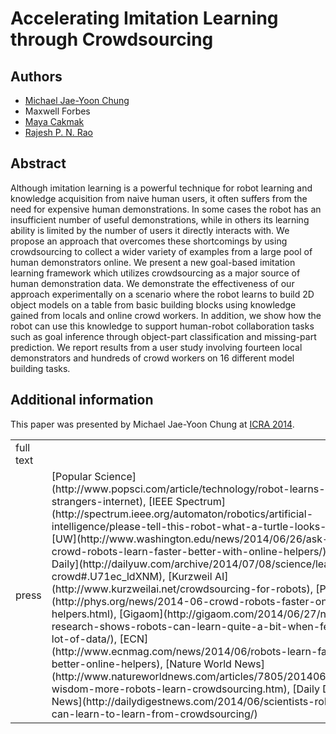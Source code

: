 # Accelerating Imitation Learning through Crowdsourcing

## Authors
- [Michael Jae-Yoon Chung](https://sites.google.com/site/gradstudentpage/)
- Maxwell Forbes
- [Maya Cakmak](http://www.mayacakmak.com/)
- [Rajesh P. N. Rao](http://homes.cs.washington.edu/~rao/)

## Abstract
Although imitation learning is a powerful technique for robot learning and knowledge acquisition from naive human users, it often suffers from the need for expensive human demonstrations. In some cases the robot has an insufficient number of useful demonstrations, while in others its learning ability is limited by the number of users it directly interacts with. We propose an approach that overcomes these shortcomings by using crowdsourcing to collect a wider variety of examples from a large pool of human demonstrators online. We present a new goal-based imitation learning framework which utilizes crowdsourcing as a major source of human demonstration data. We demonstrate the effectiveness of our approach experimentally on a scenario where the robot learns to build 2D object models on a table from basic building blocks using knowledge gained from locals and online crowd workers. In addition, we show how the robot can use this knowledge to support human-robot collaboration tasks such as goal inference through object-part classification and missing-part prediction. We report results from a user study involving fourteen local demonstrators and hundreds of crowd workers on 16 different model building tasks.

## Additional information
This paper was presented by Michael Jae-Yoon Chung at [ICRA 2014](https://ras.papercept.net/conferences/conferences/ICRA14/program/ICRA14_ContentListWeb_5.html#wea14_03).

<table>
	<tr>
		<td>full text</td>
		<td>
			<a href="/data/research/robotics/chung2014accelerating/chung2014accelerating.pdf">
				<span class="glyphicon glyphicon-file"></span>
			</a>
		</td>
	</tr>
	<tr>
		<td>press</td>
		<td>
			[Popular Science](http://www.popsci.com/article/technology/robot-learns-asking-strangers-internet),
			[IEEE Spectrum](http://spectrum.ieee.org/automaton/robotics/artificial-intelligence/please-tell-this-robot-what-a-turtle-looks-like),
			[UW](http://www.washington.edu/news/2014/06/26/ask-the-crowd-robots-learn-faster-better-with-online-helpers/),
			[UW Daily](http://dailyuw.com/archive/2014/07/08/science/learning-crowd#.U71ec_ldXNM),
			[Kurzweil AI](http://www.kurzweilai.net/crowdsourcing-for-robots),
			[Phys.org](http://phys.org/news/2014-06-crowd-robots-faster-online-helpers.html),
			[Gigaom](http://gigaom.com/2014/06/27/new-research-shows-robots-can-learn-quite-a-bit-when-fed-a-lot-of-data/),
			[ECN](http://www.ecnmag.com/news/2014/06/robots-learn-faster-better-online-helpers),
			[Nature World News](http://www.natureworldnews.com/articles/7805/20140627/web-wisdom-more-robots-learn-crowdsourcing.htm),
			[Daily Digest News](http://dailydigestnews.com/2014/06/scientists-robots-can-learn-to-learn-from-crowdsourcing/)
		</td>
</table>
